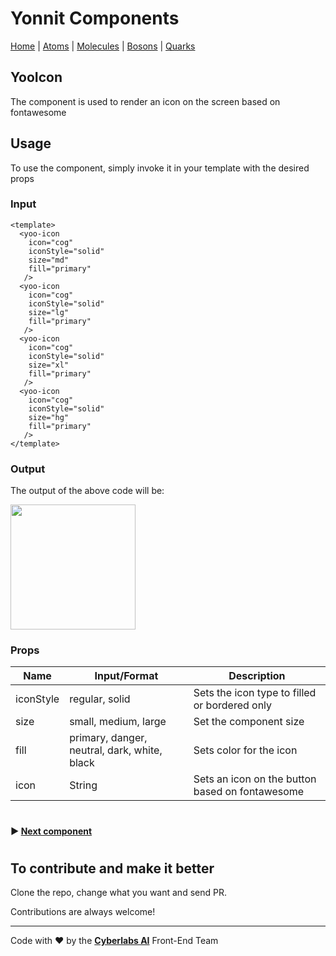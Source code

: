 # Yonnit Components

[Home](https://github.com/Yoonit-Labs/vue-yoonit-components/blob/development/README.md) | [Atoms](https://github.com/Yoonit-Labs/vue-yoonit-components/blob/development/README.md#atoms) | [Molecules](https://github.com/Yoonit-Labs/vue-yoonit-components/blob/development/README.md#molecules) | [Bosons](https://github.com/Yoonit-Labs/vue-yoonit-components/blob/development/README.md#bosons) | [Quarks](https://github.com/Yoonit-Labs/vue-yoonit-components/blob/development/README.md#quarks)

## YooIcon

The component is used to render an icon on the screen based on fontawesome

## Usage

To use the component, simply invoke it in your template with the desired props

### Input
```vue
<template>
  <yoo-icon 
    icon="cog"
    iconStyle="solid"
    size="md"
    fill="primary"
   />
  <yoo-icon 
    icon="cog"
    iconStyle="solid"
    size="lg"
    fill="primary"
   />
  <yoo-icon 
    icon="cog"
    iconStyle="solid"
    size="xl"
    fill="primary"
   />
  <yoo-icon 
    icon="cog"
    iconStyle="solid"
    size="hg"
    fill="primary"
   />
</template>
```
### Output

The output of the above code will be:


<img src="https://github.com/Yoonit-Labs/vue-yoonit-components/blob/feature/readme/public/readme-img/icon.png" width="200">


### Props

| Name               | Input/Format                                  | Description                                                                 |
| -                  | -                                             | -                                                                           |
| iconStyle          | regular, solid                                | Sets the icon type to filled or bordered only                               |
| size               | small, medium, large                          | Set the component size                                                      |
| fill               | primary, danger, neutral, dark, white, black  | Sets color for the icon                                                     |
| icon               | String                                        | Sets an icon on the button based on fontawesome                             |

#

 #### :arrow_forward: [**Next component**](https://github.com/Yoonit-Labs/vue-yoonit-components/blob/feature/readme/src/components/atoms/Separator/Separator.readme.md)

#

## To contribute and make it better

Clone the repo, change what you want and send PR.

Contributions are always welcome!

---

Code with ❤ by the [**Cyberlabs AI**](https://cyberlabs.ai/) Front-End Team
